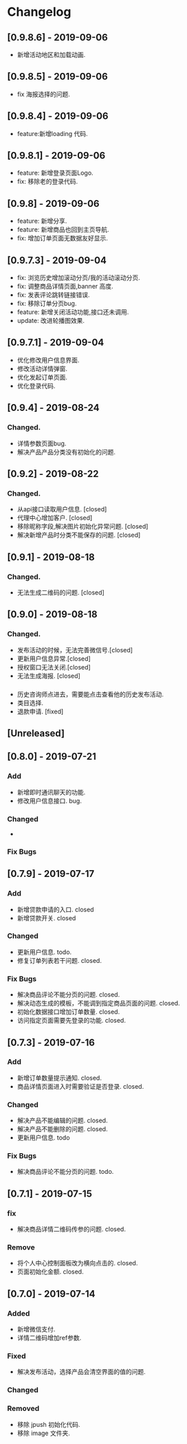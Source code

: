 # Changelog
## [0.9.8.6] - 2019-09-06
- 新增活动地区和加载动画.

## [0.9.8.5] - 2019-09-06
- fix 海报选择的问题.

## [0.9.8.4] - 2019-09-06
- feature:新增loading 代码.

## [0.9.8.1] - 2019-09-06
- feature: 新增登录页面Logo.
- fix: 移除老的登录代码.

## [0.9.8] - 2019-09-06
- feature: 新增分享.
- feature: 新增商品也回到主页导航.
- fix: 增加订单页面无数据友好显示.

## [0.9.7.3] - 2019-09-04
-  fix: 浏览历史增加滚动分页/我的活动滚动分页.
-  fix: 调整商品详情页面,banner 高度.
-  fix: 发表评论跳转链接错误.
-  fix: 移除订单分页bug.
-  feature: 新增关闭活动功能,接口还未调用.
-  update: 改进轮播图效果.

## [0.9.7.1] - 2019-09-04
-  优化修改用户信息界面.
-  修改活动详情弹窗.
-  优化发起订单页面.
-  优化登录代码.

## [0.9.4] - 2019-08-24
### Changed.
- 详情参数页面bug.
- 解决产品产品分类没有初始化的问题.

## [0.9.2] - 2019-08-22
### Changed.
- 从api接口读取用户信息. [closed]
- 代理中心增加客户. [closed]
- 移除昵称字段,解决图片初始化异常问题. [closed]
- 解决新增产品时分类不能保存的问题. [closed]

## [0.9.1] - 2019-08-18

### Changed.
- 无法生成二维码的问题. [closed]

## [0.9.0] - 2019-08-18

### Changed.
- 发布活动的时候，无法完善微信号.[closed]
- 更新用户信息异常.[closed]
- 授权窗口无法关闭.[closed]
- 无法生成海报.   [closed]

### 
- 历史咨询师点进去，需要能点击查看他的历史发布活动. 
- 类目选择.
- 退款申请. [fixed]

## [Unreleased]

## [0.8.0] - 2019-07-21

### Add
- 新增即时通讯聊天的功能. 
- 修改用户信息接口. bug.

### Changed
- 

### Fix Bugs

## [0.7.9] - 2019-07-17
### Add
- 新增贷款申请的入口. closed
- 新增贷款开关. closed

### Changed
- 更新用户信息.  todo.
- 修复订单列表若干问题. closed.

### Fix Bugs
- 解决商品评论不能分页的问题. closed.
- 解决动态生成的模板，不能调到指定商品页面的问题. closed.
- 初始化数据接口增加订单数量. closed.
- 访问指定页面需要先登录的功能. closed.

## [0.7.3] - 2019-07-16

### Add
- 新增订单数量提示通知. closed.
- 商品详情页面进入时需要验证是否登录.  closed.

### Changed
- 解决产品不能编辑的问题.    closed.
- 解决产品不能删除的问题.    closed.
- 更新用户信息.  todo

### Fix Bugs
- 解决商品评论不能分页的问题. todo.

## [0.7.1] - 2019-07-15

### fix
- 解决商品详情二维码传参的问题.  closed.

### Remove
- 将个人中心控制面板改为横向点击的. closed.
- 页面初始化金额. closed.

## [0.7.0] - 2019-07-14

### Added
- 新增微信支付.
- 详情二维码增加ref参数.

### Fixed
- 解决发布活动，选择产品会清空界面的值的问题.

### Changed

### Removed
- 移除 jpush 初始化代码.
- 移除 image 文件夹.